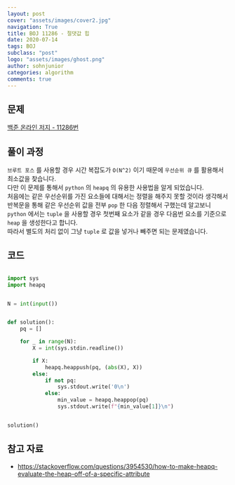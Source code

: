 ```yaml
---
layout: post
cover: "assets/images/cover2.jpg"
navigation: True
title: BOJ 11286 - 절댓값 힙
date: 2020-07-14
tags: BOJ
subclass: "post"
logo: "assets/images/ghost.png"
author: sohnjunior
categories: algorithm
comments: true
---
```


## 문제

[백준 온라인 저지 - 11286번](https://www.acmicpc.net/problem/11286)

## 풀이 과정

`브루트 포스` 를 사용할 경우 시간 복잡도가 `O(N^2)` 이기 때문에 `우선순위 큐` 를 활용해서 최소값을 찾습니다. <br>
다만 이 문제를 통해서 `python` 의 `heapq` 의 유용한 사용법을 알게 되었습니다. <br>
처음에는 같은 우선순위를 가진 요소들에 대해서는 정렬을 해주지 못할 것이라 생각해서 반복문을 통해 같은 우선순위 값을 전부 `pop` 한 다음 정렬해서 구했는데 알고보니 `python` 에서는 `tuple` 을 사용할 경우 첫번째 요소가 같을 경우 다음번 요소를 기준으로 `heap` 을 생성한다고 합니다. <br>
따라서 별도의 처리 없이 그냥 `tuple` 로 값을 넣거나 빼주면 되는 문제였습니다. <br>

## 코드

```python

import sys
import heapq


N = int(input())


def solution():
    pq = []

    for _ in range(N):
        X = int(sys.stdin.readline())

        if X:
            heapq.heappush(pq, (abs(X), X))
        else:
            if not pq:
                sys.stdout.write('0\n')
            else:
                min_value = heapq.heappop(pq)
                sys.stdout.write(f"{min_value[1]}\n")


solution()

```

## 참고 자료

- https://stackoverflow.com/questions/3954530/how-to-make-heapq-evaluate-the-heap-off-of-a-specific-attribute
